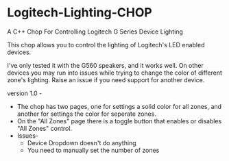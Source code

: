 # Logitech-Lighting-CHOP
A C++ Chop For Controlling Logitech G Series Device Lighting

This chop allows you to control the lighting of Logitech's LED enabled devices.

I've only tested it with the G560 speakers, and it works well. On other devices you may run into issues while trying to change the color of different zone's lighting. Raise an issue if you need support for another device.


version 1.0 - 
- The chop has two pages, one for settings a solid color for all zones, and another for settings the color for seperate zones.
- On the "All Zones" page there is a toggle button that enables or disables "All Zones" control. 
- Issues-
    - Device Dropdown doesn't do anything
    - You need to manually set the number of zones
